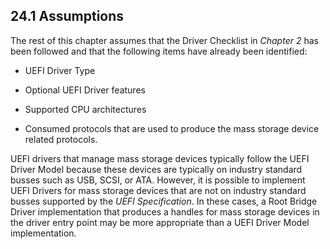 <!--- @file
  24.1 Assumptions

  Copyright (c) 2012-2018, Intel Corporation. All rights reserved.<BR>

  Redistribution and use in source (original document form) and 'compiled'
  forms (converted to PDF, epub, HTML and other formats) with or without
  modification, are permitted provided that the following conditions are met:

  1) Redistributions of source code (original document form) must retain the
     above copyright notice, this list of conditions and the following
     disclaimer as the first lines of this file unmodified.

  2) Redistributions in compiled form (transformed to other DTDs, converted to
     PDF, epub, HTML and other formats) must reproduce the above copyright
     notice, this list of conditions and the following disclaimer in the
     documentation and/or other materials provided with the distribution.

  THIS DOCUMENTATION IS PROVIDED BY TIANOCORE PROJECT "AS IS" AND ANY EXPRESS OR
  IMPLIED WARRANTIES, INCLUDING, BUT NOT LIMITED TO, THE IMPLIED WARRANTIES OF
  MERCHANTABILITY AND FITNESS FOR A PARTICULAR PURPOSE ARE DISCLAIMED. IN NO
  EVENT SHALL TIANOCORE PROJECT  BE LIABLE FOR ANY DIRECT, INDIRECT, INCIDENTAL,
  SPECIAL, EXEMPLARY, OR CONSEQUENTIAL DAMAGES (INCLUDING, BUT NOT LIMITED TO,
  PROCUREMENT OF SUBSTITUTE GOODS OR SERVICES; LOSS OF USE, DATA, OR PROFITS;
  OR BUSINESS INTERRUPTION) HOWEVER CAUSED AND ON ANY THEORY OF LIABILITY,
  WHETHER IN CONTRACT, STRICT LIABILITY, OR TORT (INCLUDING NEGLIGENCE OR
  OTHERWISE) ARISING IN ANY WAY OUT OF THE USE OF THIS DOCUMENTATION, EVEN IF
  ADVISED OF THE POSSIBILITY OF SUCH DAMAGE.

-->

## 24.1 Assumptions

The rest of this chapter assumes that the Driver Checklist in _Chapter 2_ has
been followed and that the following items have already been identified:

* UEFI Driver Type

* Optional UEFI Driver features

* Supported CPU architectures

* Consumed protocols that are used to produce the mass storage device related
  protocols.

UEFI drivers that manage mass storage devices typically follow the UEFI Driver
Model because these devices are typically on industry standard busses such as
USB, SCSI, or ATA. However, it is possible to implement UEFI Drivers for mass
storage devices that are not on industry standard busses supported by the _UEFI
Specification_. In these cases, a Root Bridge Driver implementation that
produces a handles for mass storage devices in the driver entry point may be
more appropriate than a UEFI Driver Model implementation.

